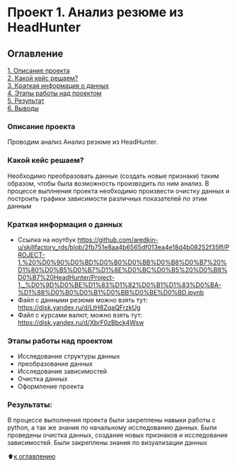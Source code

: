 # Проект 1. Анализ резюме из HeadHunter

## Оглавление  
[1. Описание проекта](.README.md#Описание-проекта)  
[2. Какой кейс решаем?](.README.md#Какой-кейс-решаем)  
[3. Краткая информация о данных](.README.md#Краткая-информация-о-данных)  
[4. Этапы работы над проектом](.README.md#Этапы-работы-над-проектом)  
[5. Результат](.README.md#Результат)    
[6. Выводы](.README.md#Выводы) 

### Описание проекта    
Проводим анализ Анализ резюме из HeadHunter. 

### Какой кейс решаем?    
Необходимо преобразовать данные (создать новые признаки) таким образом, чтобы была возможность производить по ним анализ.
В процессе выплнения проекта необходимо произвести очистку данных и построить графики зависимости различных показателей
по этим данным


### Краткая информация о данных
- Ссылка на ноутбук https://github.com/aredkin-u/skillfactory_rds/blob/2fb751e8aa4b6565df013ea4e18d4b08252f35ff/PROJECT-1.%20%D0%90%D0%BD%D0%B0%D0%BB%D0%B8%D0%B7%20%D1%80%D0%B5%D0%B7%D1%8E%D0%BC%D0%B5%20%D0%B8%D0%B7%20HeadHunter/Project-1._%D0%9D%D0%BE%D1%83%D1%82%D0%B1%D1%83%D0%BA-%D1%88%D0%B0%D0%B1%D0%BB%D0%BE%D0%BD.ipynb
- Файл с данными резюме можно взять тут: https://disk.yandex.ru/d/LtH8ZqaQFrzkUg
- Файл с курсами валют, можно взять тут: https://disk.yandex.ru/d/XbrF0zBbck4Wsw

### Этапы работы над проектом  
- Исследование структуры данных
- преобразование данных
- Исследование зависимостей
- Очистка данных
- Оформление проекта

### Результаты:  
В процессе выполнения проекта были закреплены навыки работы с python, а так же знания по начальному исследованию данных.
Были проведены очистка данных, создание новых признаков и исследование зависимостей. 
Были закреплены знания по визуализации данных

:arrow_up:[к оглавлению](.README.md#Оглавление)
